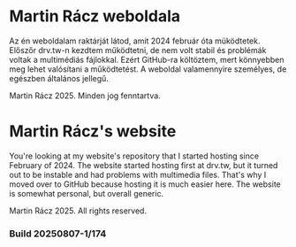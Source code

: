 # Martin Rácz weboldala

Az én weboldalam raktárját látod, amit 2024 február óta müködtetek. Előszőr drv.tw-n kezdtem működtetni, de nem volt stabil és problémák voltak a multimédiás fájlokkal. Ezért GitHub-ra költöztem, mert könnyebben meg lehet valósítani a működtetést.
A weboldal valamennyire személyes, de egészben általános jellegű.

Martin Rácz 2025. Minden jog fenntartva.

# Martin Rácz's website

You're looking at my website's repository that I started hosting since February of 2024. The website started hosting first at drv.tw, but it turned out to be instable and had problems with multimedia files. That's why I moved over to GitHub because hosting it is much easier here.
The website is somewhat personal, but overall generic.

Martin Rácz 2025. All rights reserved.

### Build 20250807-1/174

